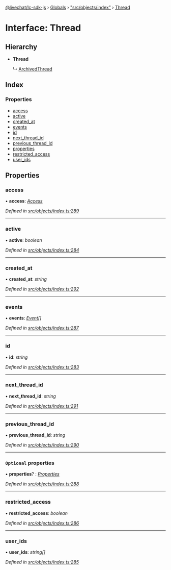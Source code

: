 [@livechat/lc-sdk-js](../README.md) › [Globals](../globals.md) › ["src/objects/index"](../modules/_src_objects_index_.md) › [Thread](_src_objects_index_.thread.md)

# Interface: Thread

## Hierarchy

* **Thread**

  ↳ [ArchivedThread](_src_objects_index_.archivedthread.md)

## Index

### Properties

* [access](_src_objects_index_.thread.md#access)
* [active](_src_objects_index_.thread.md#active)
* [created_at](_src_objects_index_.thread.md#created_at)
* [events](_src_objects_index_.thread.md#events)
* [id](_src_objects_index_.thread.md#id)
* [next_thread_id](_src_objects_index_.thread.md#next_thread_id)
* [previous_thread_id](_src_objects_index_.thread.md#previous_thread_id)
* [properties](_src_objects_index_.thread.md#optional-properties)
* [restricted_access](_src_objects_index_.thread.md#restricted_access)
* [user_ids](_src_objects_index_.thread.md#user_ids)

## Properties

###  access

• **access**: *[Access](_src_objects_index_.access.md)*

*Defined in [src/objects/index.ts:289](https://github.com/livechat/lc-sdk-js/blob/61db942/src/objects/index.ts#L289)*

___

###  active

• **active**: *boolean*

*Defined in [src/objects/index.ts:284](https://github.com/livechat/lc-sdk-js/blob/61db942/src/objects/index.ts#L284)*

___

###  created_at

• **created_at**: *string*

*Defined in [src/objects/index.ts:292](https://github.com/livechat/lc-sdk-js/blob/61db942/src/objects/index.ts#L292)*

___

###  events

• **events**: *[Event](../modules/_src_objects_index_.md#event)[]*

*Defined in [src/objects/index.ts:287](https://github.com/livechat/lc-sdk-js/blob/61db942/src/objects/index.ts#L287)*

___

###  id

• **id**: *string*

*Defined in [src/objects/index.ts:283](https://github.com/livechat/lc-sdk-js/blob/61db942/src/objects/index.ts#L283)*

___

###  next_thread_id

• **next_thread_id**: *string*

*Defined in [src/objects/index.ts:291](https://github.com/livechat/lc-sdk-js/blob/61db942/src/objects/index.ts#L291)*

___

###  previous_thread_id

• **previous_thread_id**: *string*

*Defined in [src/objects/index.ts:290](https://github.com/livechat/lc-sdk-js/blob/61db942/src/objects/index.ts#L290)*

___

### `Optional` properties

• **properties**? : *[Properties](_src_objects_index_.properties.md)*

*Defined in [src/objects/index.ts:288](https://github.com/livechat/lc-sdk-js/blob/61db942/src/objects/index.ts#L288)*

___

###  restricted_access

• **restricted_access**: *boolean*

*Defined in [src/objects/index.ts:286](https://github.com/livechat/lc-sdk-js/blob/61db942/src/objects/index.ts#L286)*

___

###  user_ids

• **user_ids**: *string[]*

*Defined in [src/objects/index.ts:285](https://github.com/livechat/lc-sdk-js/blob/61db942/src/objects/index.ts#L285)*
